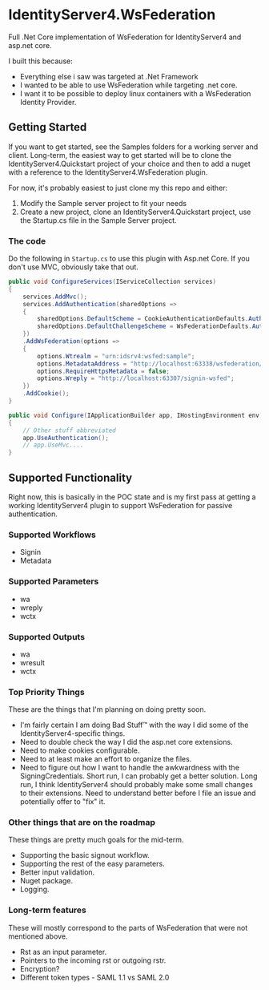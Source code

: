 # IdentityServer4.WsFederation
Full .Net Core implementation of WsFederation for IdentityServer4 and asp.net core. 

I built this because:
* Everything else i saw was targeted at .Net Framework
* I wanted to be able to use WsFederation while targeting .net core.
* I want it to be possible to deploy linux containers with a WsFederation Identity Provider.

## Getting Started
If you want to get started, see the Samples folders for a working server and client. Long-term, the easiest way to get started will be to clone the IdentityServer4.Quickstart project of your choice and then to add a nuget with a reference to the IdentityServer4.WsFederation plugin.

For now, it's probably easiest to just clone my this repo and either:
1. Modify the Sample server project to fit your needs
2. Create a new project, clone an IdentityServer4.Quickstart project, use the Startup.cs file in the Sample Server project.

### The code
Do the following in `Startup.cs` to use this plugin with Asp.net Core.
If you don't use MVC, obviously take that out.
```C#
public void ConfigureServices(IServiceCollection services)
{
    services.AddMvc();
    services.AddAuthentication(sharedOptions =>
    {
        sharedOptions.DefaultScheme = CookieAuthenticationDefaults.AuthenticationScheme;
        sharedOptions.DefaultChallengeScheme = WsFederationDefaults.AuthenticationScheme;
    })
    .AddWsFederation(options =>
    {
        options.Wtrealm = "urn:idsrv4:wsfed:sample";
        options.MetadataAddress = "http://localhost:63338/wsfederation/metadata";
        options.RequireHttpsMetadata = false;
        options.Wreply = "http://localhost:63307/signin-wsfed";
    })
    .AddCookie();
}

public void Configure(IApplicationBuilder app, IHostingEnvironment env)
{
    // Other stuff abbreviated
    app.UseAuthentication();
    // app.UseMvc....
}
```


## Supported Functionality
Right now, this is basically in the POC state and is my first pass at getting a working IdentityServer4 plugin to support WsFederation for passive authentication.

### Supported Workflows
* Signin
* Metadata

### Supported Parameters
* wa
* wreply
* wctx

### Supported Outputs
* wa
* wresult
* wctx

### Top Priority Things
These are the things that I'm planning on doing pretty soon.
* I'm fairly certain I am doing Bad Stuff&trade; with the way I did some of the IdentityServer4-specific things.
* Need to double check the way I did the asp.net core extensions. 
* Need to make cookies configurable.
* Need to at least make an effort to organize the files.
* Need to figure out how I want to handle the awkwardness with the SigningCredentials. Short run, I can probably get a better solution. Long run, I think IdentityServer4 should probably make some small changes to their extensions. Need to understand better before I file an issue and potentially offer to "fix" it.

### Other things that are on the roadmap
These things are pretty much goals for the mid-term.
* Supporting the basic signout workflow.
* Supporting the rest of the easy parameters.
* Better input validation.
* Nuget package.
* Logging.

### Long-term features
These will mostly correspond to the parts of WsFederation that were not mentioned above.
* Rst as an input parameter.
* Pointers to the incoming rst or outgoing rstr.
* Encryption?
* Different token types - SAML 1.1 vs SAML 2.0
